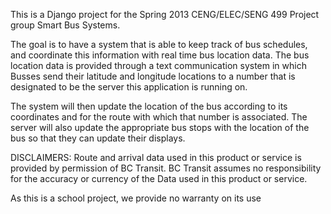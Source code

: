 This is a Django project for the Spring 2013 CENG/ELEC/SENG 499 Project group Smart Bus Systems.

The goal is to have a system that is able to keep track of bus schedules, and coordinate this information with real time bus location data.  The bus location data is provided through a text communication system in which Busses send their latitude and longitude locations to a number that is designated to be the server this application is running on.

The system will then update the location of the bus according to its coordinates and for the route with which that number is associated.  The server will also update the appropriate bus stops with the location of the bus so that they can update their displays.

DISCLAIMERS:
Route and arrival data used in this product or service is provided by permission of BC Transit. BC Transit assumes no responsibility for the accuracy or currency of the Data used in this product or service.

As this is a school project, we provide no warranty on its use
